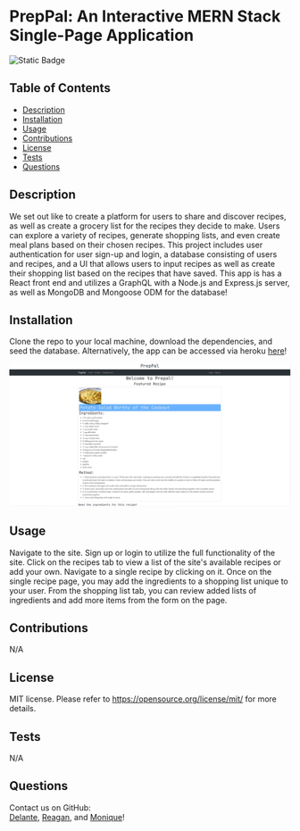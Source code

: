 # PrepPal: An Interactive MERN Stack Single-Page Application
![Static Badge](https://img.shields.io/badge/license-MIT-pink)

## Table of Contents
- [Description](#Description)
- [Installation](#Installation)
- [Usage](#Usage)
- [Contributions](#Contributions)
- [License](#License)
- [Tests](#Tests)
- [Questions](#Questions)

## Description
We set out like to create a platform for users to share and discover recipes, as well as create a grocery list for the recipes they decide to make. Users can explore a variety of recipes, generate shopping lists, and even create meal plans based on their chosen recipes. This project includes user authentication for user sign-up and login, a database consisting of users and recipes, and a UI that allows users to input recipes as well as create their shopping list based on the recipes that have saved. This app is has a React front end and utilizes a GraphQL with a Node.js and Express.js server, as well as MongoDB and Mongoose ODM for the database! 

## Installation
Clone the repo to your local machine, download the dependencies, and seed the database. Alternatively, the app can be accessed via heroku [here](https://stormy-hollows-30226-21c3ccd5e3ee.herokuapp.com/)!

![screengrab](./client/public/uploads/screengrab.PNG)

## Usage
Navigate to the site. Sign up or login to utilize the full functionality of the site. Click on the recipes tab to view a list of the site's available recipes or add your own. Navigate to a single recipe by clicking on it. Once on the single recipe page, you may add the ingredients to a shopping list unique to your user. From the shopping list tab, you can review added lists of ingredients and add more items from the form on the page.

## Contributions
N/A

## License
MIT license.
Please refer to https://opensource.org/license/mit/ for more details.

## Tests
N/A

## Questions
Contact us on GitHub:
<br>
[Delante](https://github.com/delantetr), [Reagan](https://github.com/Reyyahs), and [Monique](https://github.com/mahlheim)! 
